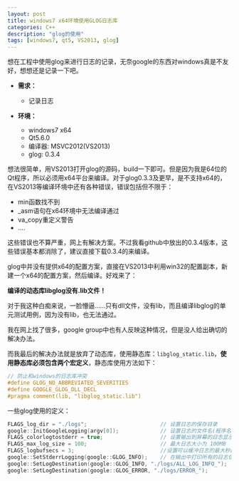 ```yaml
---
layout: post
title: windows7 x64环境使用GLOG日志库
categories: C++
description: "glog的使用"
tags: [windows7, qt5, VS2013, glog]
---
```


想在工程中使用glog来进行日志的记录，无奈google的东西对windows真是不友好，想想还是记录一下吧。

* **需求：**
    
    * 记录日志

* **环境：**
    * windows7 x64
    * Qt5.6.0
    * 编译器: MSVC2012(VS2013)
    * glog: 0.3.4

想法很简单，用VS2013打开glog的源码，build一下即可。但是因为我是64位的Qt程序，所以必须用x64平台来编译。对于glog0.3.3及更早，是不支持x64的，在VS2013等编译环境中还有各种错误，错误包括但不限于：
 
* min函数找不到
* _asm语句在x64环境中无法编译通过
* va_copy重定义警告
* ....

这些错误也不算严重，网上有解决方案。不过我看github中放出的0.3.4版本，这些错误基本都消除了，建议直接下载0.3.4的来编译。

glog中并没有提供x64的配置方案，直接在VS2013中利用win32的配置副本，新建一个x64的配置方案，然后编译。好戏来了：

**编译的动态库libglog没有.lib文件！**

对于我这种白痴来说，一脸懵逼......只有dll文件，没有lib，而且编译libglog的单元测试用例，因为没有lib，也无法通过。

我在网上找了很多，google group中也有人反映这种情况，但是没人给出确切的解决办法。

而我最后的解决办法就是放弃了动态库，使用静态库：`libglog_static.lib`，**使用静态库必须包含两个宏定义**，静态库使用方法如下：

```c++
// 防止和windows的日志库冲突
#define GLOG_NO_ABBREVIATED_SEVERITIES
#define GOOGLE_GLOG_DLL_DECL
#pragma comment(lib, "libglog_static.lib")
```

一些glog使用的定义：

```c++
FLAGS_log_dir = "./logs";                       // 设置日志的保存目录
google::InitGoogleLogging(argv[0]);             // 设置日志的文件名(程序名)
FLAGS_colorlogtostderr = true;                  // 设置输出到屏幕的日志显示相应颜色
FLAGS_max_log_size = 100;                       // 最大日志大小为 100MB
FLAGS_logbufsecs = 3;                           //设置可以缓冲日志的最大秒数，0指实时输出
google::SetStderrLogging(google::GLOG_INFO);    // 在输出中打印所有的日志信息
google::SetLogDestination(google::GLOG_INFO, "./logs/ALL_LOG_INFO_");       // 记录所有的日志信息
google::SetLogDestination(google::GLOG_ERROR, "./logs/ERROR_");             // 记录错误信息，便于方便定位程序出错
```

